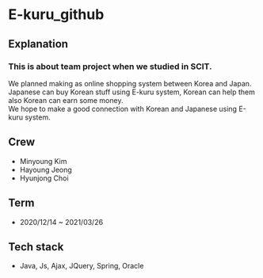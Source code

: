 # E-kuru_github

## Explanation
### This is about team project when we studied in SCIT.
We planned making as online shopping system between Korea and Japan.   
Japanese can buy Korean stuff using E-kuru system, Korean can help them also Korean can earn some money.   
We hope to make a good connection with Korean and Japanese using E-kuru system.

## Crew
- Minyoung Kim
- Hayoung Jeong
- Hyunjong Choi

## Term
- 2020/12/14 ~ 2021/03/26

## Tech stack
- Java, Js, Ajax, JQuery, Spring, Oracle

